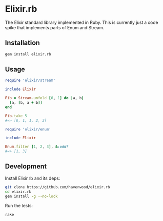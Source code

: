 # Elixir.rb

The Elixir standard library implemented in Ruby. This is currently just a code spike that implements parts of Enum and Stream.

## Installation

```bash
gem install elixir.rb
```

## Usage

```ruby
require 'elixir/stream'

include Elixir

Fib = Stream.unfold [0, 1] do |a, b|
  [a, [b, a + b]]
end

Fib.take 5
#=> [0, 1, 1, 2, 3]
```

```ruby
require 'elixir/enum'

include Elixir

Enum.filter [1, 2, 3], &:odd?
#=> [1, 3]
```

## Development

Install Elixir.rb and its deps:
```bash
git clone https://github.com/havenwood/elixir.rb
cd elixir.rb
gem install -g --no-lock
```

Run the tests:
```bash
rake
```
